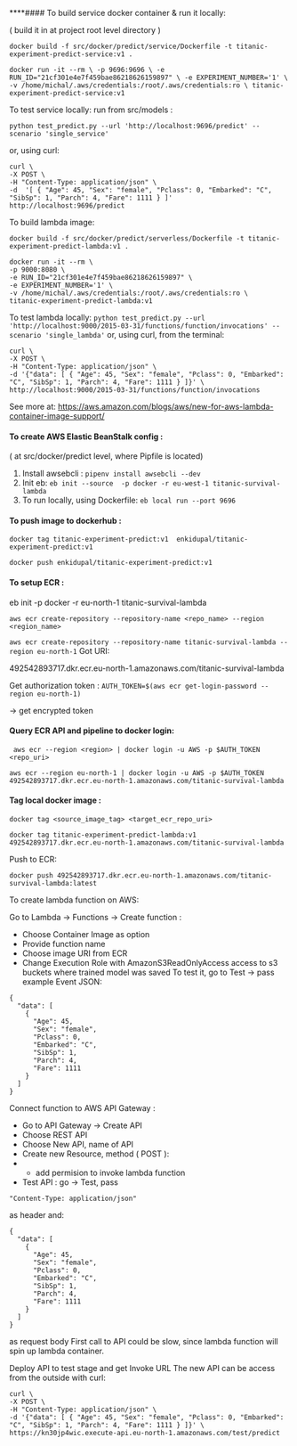****#### To build service docker container & run it locally:

( build it in at project root level directory )

`docker build -f src/docker/predict/service/Dockerfile -t titanic-experiment-predict-service:v1 .`

`docker run -it --rm \
-p 9696:9696 \
-e RUN_ID="21cf301e4e7f459bae86218626159897" \
-e EXPERIMENT_NUMBER='1' \
-v /home/michal/.aws/credentials:/root/.aws/credentials:ro \
titanic-experiment-predict-service:v1`


To test service locally:
run from src/models :

`python test_predict.py --url 'http://localhost:9696/predict' --scenario 'single_service'`

or, using curl:

```
curl \ 
-X POST \ 
-H "Content-Type: application/json" \ 
-d  '[ { "Age": 45, "Sex": "female", "Pclass": 0, "Embarked": "C", "SibSp": 1, "Parch": 4, "Fare": 1111 } ]'
http://localhost:9696/predict
```


To build lambda image:

`docker build -f src/docker/predict/serverless/Dockerfile -t titanic-experiment-predict-lambda:v1 .`

```
docker run -it --rm \
-p 9000:8080 \
-e RUN_ID="21cf301e4e7f459bae86218626159897" \
-e EXPERIMENT_NUMBER='1' \
-v /home/michal/.aws/credentials:/root/.aws/credentials:ro \
titanic-experiment-predict-lambda:v1
```

To test lambda locally:
`python test_predict.py --url 'http://localhost:9000/2015-03-31/functions/function/invocations' --scenario 'single_lambda'`
or, using curl, from the terminal:

```
curl \
-X POST \
-H "Content-Type: application/json" \
-d '{"data": [ { "Age": 45, "Sex": "female", "Pclass": 0, "Embarked": "C", "SibSp": 1, "Parch": 4, "Fare": 1111 } ]}' \
http://localhost:9000/2015-03-31/functions/function/invocations
```

See more at:
https://aws.amazon.com/blogs/aws/new-for-aws-lambda-container-image-support/

#### To create AWS Elastic BeanStalk config :

( at src/docker/predict level, where Pipfile is located)
1) Install awsebcli : 
`pipenv install awsebcli --dev`
2) Init eb:
`eb init --source  -p docker -r eu-west-1 titanic-survival-lambda`
3) To run locally, using Dockerfile:
`eb local run --port 9696`


#### To push image to dockerhub : 

`docker tag titanic-experiment-predict:v1  enkidupal/titanic-experiment-predict:v1`

`docker push enkidupal/titanic-experiment-predict:v1`


#### To setup ECR : 

eb init -p docker -r eu-north-1 titanic-survival-lambda

`aws ecr create-repository --repository-name <repo_name> --region <region_name>`

`aws ecr create-repository --repository-name titanic-survival-lambda --region eu-north-1`
Got URI:

492542893717.dkr.ecr.eu-north-1.amazonaws.com/titanic-survival-lambda

Get authorization token :
`AUTH_TOKEN=$(aws ecr get-login-password --region eu-north-1)`

-> get encrypted token

#### Query ECR API and pipeline to docker login:

` aws ecr --region <region> | docker login -u AWS -p $AUTH_TOKEN <repo_uri>`


`aws ecr --region eu-north-1 | docker login -u AWS -p $AUTH_TOKEN 492542893717.dkr.ecr.eu-north-1.amazonaws.com/titanic-survival-lambda`


#### Tag local docker image :

`docker tag <source_image_tag> <target_ecr_repo_uri>`

`docker tag titanic-experiment-predict-lambda:v1 492542893717.dkr.ecr.eu-north-1.amazonaws.com/titanic-survival-lambda`

Push to ECR:

`docker push 492542893717.dkr.ecr.eu-north-1.amazonaws.com/titanic-survival-lambda:latest`

To create lambda function on AWS:

Go to Lambda -> Functions -> Create function :
* Choose Container Image as option
* Provide function name
* Choose image URI from ECR
* Change Execution Role with AmazonS3ReadOnlyAccess access to s3 buckets where trained model was saved
To test it, go to Test -> pass example Event JSON: 
```
{
  "data": [
    {
      "Age": 45,
      "Sex": "female",
      "Pclass": 0,
      "Embarked": "C",
      "SibSp": 1,
      "Parch": 4,
      "Fare": 1111
    }
  ]
}
```
Connect function to AWS API Gateway : 
* Go to API Gateway -> Create API
* Choose REST API
* Choose New API, name of API
* Create new Resource, method ( POST ):
* *  add permision to invoke lambda function
* Test API : go -> Test, pass 
```
"Content-Type: application/json"
``` 
as header and:
```
{
  "data": [
    {
      "Age": 45,
      "Sex": "female",
      "Pclass": 0,
      "Embarked": "C",
      "SibSp": 1,
      "Parch": 4,
      "Fare": 1111
    }
  ]
}
```
as request body
First call to API could be slow, since lambda function will spin up lambda container.

Deploy API to test stage and get Invoke URL
The new API can be access from the outside with curl:
```
curl \
-X POST \
-H "Content-Type: application/json" \
-d '{"data": [ { "Age": 45, "Sex": "female", "Pclass": 0, "Embarked": "C", "SibSp": 1, "Parch": 4, "Fare": 1111 } ]}' \
https://kn30jp4wic.execute-api.eu-north-1.amazonaws.com/test/predict
```

